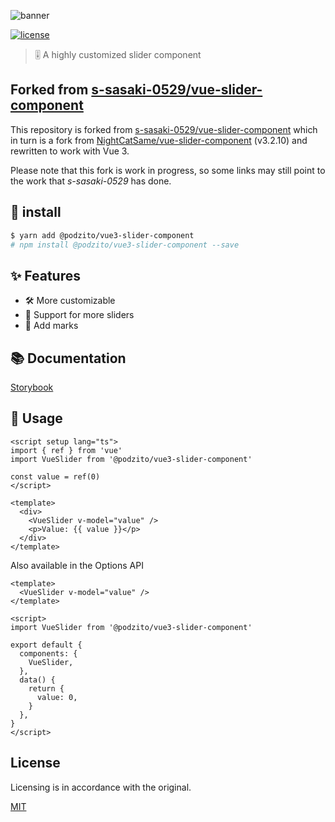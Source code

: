 ![banner](https://github.com/s-sasaki-0529/vue-slider-component/blob/master/.github/banner.jpg?raw=true)

[![license](https://img.shields.io/npm/l/express.svg)]()

> 🎚 A highly customized slider component

## Forked from [s-sasaki-0529/vue-slider-component](https://github.com/s-sasaki-0529/vue-slider-component)

This repository is forked from [s-sasaki-0529/vue-slider-component](https://github.com/s-sasaki-0529/vue-slider-component) which in turn is a fork from [NightCatSame/vue-slider-component](https://github.com/NightCatSama/vue-slider-component) (v3.2.10) and rewritten to work with Vue 3.

Please note that this fork is work in progress, so some links may still point to the work that _s-sasaki-0529_ has done.

## 🎯 install

```bash
$ yarn add @podzito/vue3-slider-component
# npm install @podzito/vue3-slider-component --save
```

## ✨ Features

- 🛠️ More customizable
- 🐳 Support for more sliders
- 📌 Add marks

## 📚 Documentation

[Storybook](https://vue3-slider-component.netlify.app/?path=/docs/vue3-slider-component--vue3-slider-component)

## 🚀 Usage

```vue
<script setup lang="ts">
import { ref } from 'vue'
import VueSlider from '@podzito/vue3-slider-component'

const value = ref(0)
</script>

<template>
  <div>
    <VueSlider v-model="value" />
    <p>Value: {{ value }}</p>
  </div>
</template>
```

Also available in the Options API

```vue
<template>
  <VueSlider v-model="value" />
</template>

<script>
import VueSlider from '@podzito/vue3-slider-component'

export default {
  components: {
    VueSlider,
  },
  data() {
    return {
      value: 0,
    }
  },
}
</script>
```

## License

Licensing is in accordance with the original.

[MIT](https://github.com/NightCatSama/vue-slider-component/blob/master/LICENSE)
